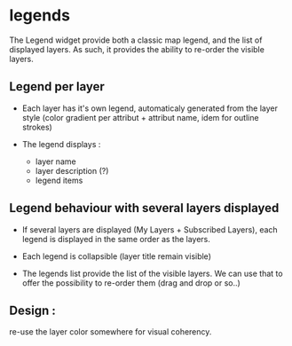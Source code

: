 legends
=======

The Legend widget provide both a classic map legend, and the list of displayed layers. As such, it provides the ability to re-order the visible layers.


## Legend per layer 

- Each layer has it's own legend, automaticaly generated from the layer style (color gradient per attribut + attribut name, idem for outline strokes)


- The legend displays :
	- layer name 
	- layer description (?)
	- legend items



## Legend behaviour with several layers displayed

- If several layers are displayed (My Layers + Subscribed Layers), each legend is displayed in the same order as the layers.

- Each legend is collapsible (layer title remain visible)

- The legends list provide the list of the visible layers. We can use that to offer the possibility to re-order them (drag and drop or so..)



## Design : 

re-use the layer color somewhere for visual coherency.